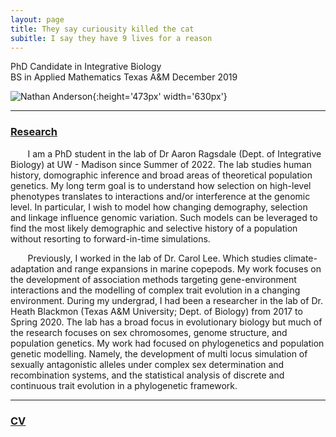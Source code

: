 ```yaml
---
layout: page
title: They say curiousity killed the cat
subitle: I say they have 9 lives for a reason
---
```

PhD Candidate in Integrative Biology <br>
BS in Applied Mathematics Texas A&M December 2019 

![Nathan Anderson](pic.jpg){:height='473px' width='630px'}
<hr color = '#fff'>

### [Research](http://nw-anderson.github.io/nw-anderson_research.github.io/)

&nbsp;&nbsp;&nbsp;&nbsp;&nbsp;&nbsp; I am a PhD student in the lab of Dr Aaron Ragsdale (Dept. of Integrative Biology) at UW - Madison since Summer of 2022. The lab studies human history, domographic inference and broad areas of theoretical population genetics. My long term goal is to understand how selection on high-level phenotypes translates to interactions and/or interference at the genomic level. In particular, I wish to model how changing demography, selection and linkage influence genomic variation. Such models can be leveraged to find the most likely demographic and selective history of a population without resorting to forward-in-time simulations.

&nbsp;&nbsp;&nbsp;&nbsp;&nbsp;&nbsp; Previously, I worked in the lab of Dr. Carol Lee. Which studies climate-adaptation and range expansions in marine copepods. My work focuses on the development of association methods targeting gene-environment interactions and the modelling of complex trait evolution in a changing environment. During my undergrad, I had been a researcher in the lab of Dr. Heath Blackmon (Texas A&M University; Dept. of Biology) from 2017 to Spring 2020. The lab has a broad focus in evolutionary biology but much of the research focuses on sex chromosomes, genome structure, and population genetics. My work had focused on phylogenetics and population genetic modelling. Namely, the development of multi locus simulation of sexually antagonistic alleles under complex sex determination and recombination systems, and the statistical analysis of discrete and continuous trait evolution in a phylogenetic framework.

<hr color = '#fff'>

### [CV](https://docs.google.com/document/d/1x__x_N1p2K2cdQtj4fG9xxhNSBCTvy_BpAZppW_HBHY/edit?usp=sharing)


